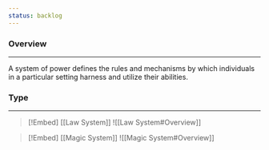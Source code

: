 ```yaml
---
status: backlog
---
```

### Overview  
___  
A system of power defines the rules and mechanisms by which individuals in a particular setting harness and utilize their abilities.  

### Type
___

> [!Embed]
> [[Law System]]
> ![[Law System#Overview]]

> [!Embed]
> [[Magic System]]
> ![[Magic System#Overview]]

